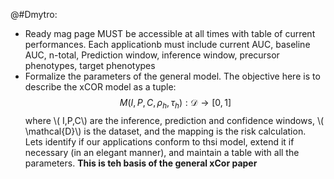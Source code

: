 @#Dmytro:

+ Ready mag page MUST be accessible at all times with table of current performances. Each applicationb must include current AUC, baseline AUC, n-total, Prediction window, inference window, precursor phenotypes, target phenotypes
+ Formalize the parameters of the general model. The objective here is to describe the xCOR model as a tuple: 
$$  M(I,P,C,\rho_h,\tau_h): \mathcal{D} \rightarrow [0,1]  $$
where \\\( I,P,C\\\) are the inference, prediction and confidence windows, \\\( \mathcal{D}\\\) is the dataset, and the mapping is the risk calculation. Lets identify if our applications conform to thsi model, extend it if necessary (in an elegant manner), and maintain a table with all the parameters. **This is teh basis of the general xCor paper**

